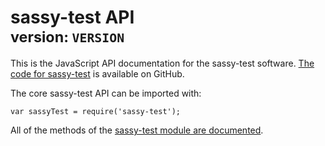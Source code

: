 # sassy-test API<br><small>version: `VERSION`</small>

This is the JavaScript API documentation for the sassy-test software. [The code
for sassy-test](https://github.com/JohnAlbin/sassy-test) is available on GitHub.

The core sassy-test API can be imported with:

```
var sassyTest = require('sassy-test');
```

All of the methods of the [sassy-test module are documented](module-sassy-test.html).
